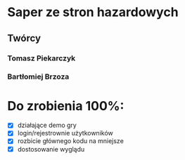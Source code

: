 # Saper ze stron hazardowych
## Twórcy
### Tomasz Piekarczyk
### Bartłomiej Brzoza

# Do zrobienia 100%:
- [x] działające demo gry
- [x] login/rejestrownie użytkowników
- [x] rozbicie głównego kodu na mniejsze
- [x] dostosowanie wyglądu
